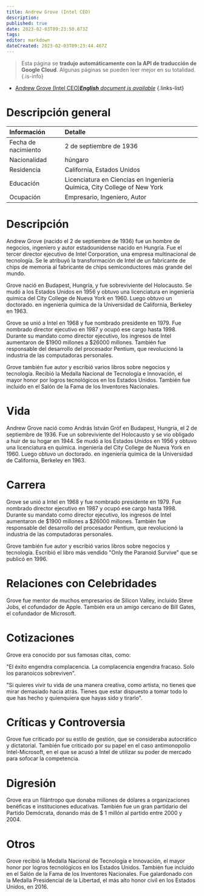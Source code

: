 ```yaml
---
title: Andrew Grove (Intel CEO)
description: 
published: true
date: 2023-02-03T09:23:50.073Z
tags: 
editor: markdown
dateCreated: 2023-02-03T09:23:44.467Z
---
```


> Esta página se **tradujo automáticamente con la API de traducción de Google Cloud**.
Algunas páginas se pueden leer mejor en su totalidad.{.is-info}



- [Andrew Grove (Intel CEO)***English** document is available*](/en/Knowledge-base/Dictionary/Person/andrew-grove-intel-ceo)
{.links-list}


# Descripción general

| Información | Detalle |
|:----------|:-------|
| Fecha de nacimiento | 2 de septiembre de 1936 |
| Nacionalidad | húngaro |
| Residencia | California, Estados Unidos |
| Educación | Licenciatura en Ciencias en Ingeniería Química, City College of New York |
| Ocupación | Empresario, Ingeniero, Autor |

# Descripción

Andrew Grove (nacido el 2 de septiembre de 1936) fue un hombre de negocios, ingeniero y autor estadounidense nacido en Hungría. Fue el tercer director ejecutivo de Intel Corporation, una empresa multinacional de tecnología. Se le atribuyó la transformación de Intel de un fabricante de chips de memoria al fabricante de chips semiconductores más grande del mundo.

Grove nació en Budapest, Hungría, y fue sobreviviente del Holocausto. Se mudó a los Estados Unidos en 1956 y obtuvo una licenciatura en ingeniería química del City College de Nueva York en 1960. Luego obtuvo un doctorado. en ingeniería química de la Universidad de California, Berkeley en 1963.

Grove se unió a Intel en 1968 y fue nombrado presidente en 1979. Fue nombrado director ejecutivo en 1987 y ocupó ese cargo hasta 1998. Durante su mandato como director ejecutivo, los ingresos de Intel aumentaron de $1900 millones a $26000 millones. También fue responsable del desarrollo del procesador Pentium, que revolucionó la industria de las computadoras personales.

Grove también fue autor y escribió varios libros sobre negocios y tecnología. Recibió la Medalla Nacional de Tecnología e Innovación, el mayor honor por logros tecnológicos en los Estados Unidos. También fue incluido en el Salón de la Fama de los Inventores Nacionales.

# Vida

Andrew Grove nació como András István Gróf en Budapest, Hungría, el 2 de septiembre de 1936. Fue un sobreviviente del Holocausto y se vio obligado a huir de su hogar en 1944. Se mudó a los Estados Unidos en 1956 y obtuvo una licenciatura en química. ingeniería del City College de Nueva York en 1960. Luego obtuvo un doctorado. en ingeniería química de la Universidad de California, Berkeley en 1963.

# Carrera

Grove se unió a Intel en 1968 y fue nombrado presidente en 1979. Fue nombrado director ejecutivo en 1987 y ocupó ese cargo hasta 1998. Durante su mandato como director ejecutivo, los ingresos de Intel aumentaron de $1900 millones a $26000 millones. También fue responsable del desarrollo del procesador Pentium, que revolucionó la industria de las computadoras personales.

Grove también fue autor y escribió varios libros sobre negocios y tecnología. Escribió el libro más vendido "Only the Paranoid Survive" que se publicó en 1996.

# Relaciones con Celebridades

Grove fue mentor de muchos empresarios de Silicon Valley, incluido Steve Jobs, el cofundador de Apple. También era un amigo cercano de Bill Gates, el cofundador de Microsoft.

# Cotizaciones

Grove era conocido por sus famosas citas, como:

"El éxito engendra complacencia. La complacencia engendra fracaso. Solo los paranoicos sobreviven".

"Si quieres vivir tu vida de una manera creativa, como artista, no tienes que mirar demasiado hacia atrás. Tienes que estar dispuesto a tomar todo lo que has hecho y quienquiera que hayas sido y tirarlo".

# Críticas y Controversia

Grove fue criticado por su estilo de gestión, que se consideraba autocrático y dictatorial. También fue criticado por su papel en el caso antimonopolio Intel-Microsoft, en el que se acusó a Intel de utilizar su poder de mercado para sofocar la competencia.

# Digresión

Grove era un filántropo que donaba millones de dólares a organizaciones benéficas e instituciones educativas. También fue un gran partidario del Partido Demócrata, donando más de $ 1 millón al partido entre 2000 y 2004.

# Otros

Grove recibió la Medalla Nacional de Tecnología e Innovación, el mayor honor por logros tecnológicos en los Estados Unidos. También fue incluido en el Salón de la Fama de los Inventores Nacionales. Fue galardonado con la Medalla Presidencial de la Libertad, el más alto honor civil en los Estados Unidos, en 2016.